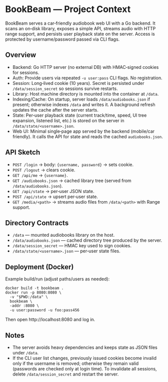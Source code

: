 # BookBeam — Project Context

BookBeam serves a car‑friendly audiobook web UI with a Go backend. It scans an on‑disk library, exposes a simple API, streams audio with HTTP range support, and persists user playback state on the server. Access is protected by username/password passed via CLI flags.

## Overview

- Backend: Go HTTP server (no external DB) with HMAC‑signed cookies for sessions.
- Auth: Provide users via repeated `-u user:pass` CLI flags. No registration.
- Session: Long‑lived cookie (10 years). Secret is persisted under `/data/session_secret` so sessions survive restarts.
- Library: Host machine directory is mounted into the container at `/data`.
- Indexing/Cache: On startup, server loads `/data/audiobooks.json` if present; otherwise indexes `/data` and writes it. A background refresh updates the cache after the server starts.
- State: Per‑user playback state (current track/time, speed, UI tree expansion, listened list, etc.) is stored on the server in `/data/state/<username>.json`.
- Web UI: Minimal single‑page app served by the backend (mobile/car friendly). It calls the API for state and reads the cached `audiobooks.json`.

## API Sketch

- `POST /login` → body: `{username, password}` → sets cookie.
- `POST /logout` → clears cookie.
- `GET /api/me` → `{username}`.
- `GET /audiobooks.json` → cached library tree (served from `/data/audiobooks.json`).
- `GET /api/state` → per‑user JSON state.
- `POST /api/state` → upsert per‑user state.
- `GET /media/<path>` → streams audio files from `/data/<path>` with Range support.

## Directory Contracts

- `/data` — mounted audiobooks library on the host.
- `/data/audiobooks.json` — cached directory tree produced by the server.
- `/data/session_secret` — HMAC key used to sign cookies.
- `/data/state/<username>.json` — per‑user state files.

## Deployment (Docker)

Example build/run (adjust paths/users as needed):

```
docker build -t bookbeam .
docker run -p 8080:8080 \
  -v "$PWD:/data" \
  bookbeam \
  -addr :8080 \
  -u user:password -u foo:pass456
```

Then open http://localhost:8080 and log in.

## Notes

- The server avoids heavy dependencies and keeps state as JSON files under `/data`.
- If the CLI user list changes, previously issued cookies become invalid only if the username is removed; otherwise they remain valid (passwords are checked only at login time). To invalidate all sessions, delete `/data/session_secret` and restart the server.
